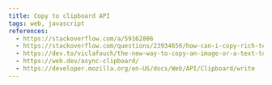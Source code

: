```yaml
---
title: Copy to clipboard API
tags: web, javascript
references:
  - https://stackoverflow.com/a/59162806
  - https://stackoverflow.com/questions/23934656/how-can-i-copy-rich-text-contents-to-the-clipboard-with-javascript
  - https://dev.to/viclafouch/the-new-way-to-copy-an-image-or-a-text-to-clipboard-in-javascript-2n1g
  - https://web.dev/async-clipboard/
  - https://developer.mozilla.org/en-US/docs/Web/API/Clipboard/write
---
```


